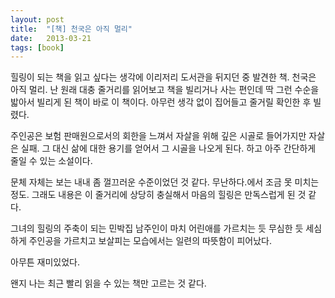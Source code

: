 ```yaml
---
layout: post
title:  "[책] 천국은 아직 멀리"
date:   2013-03-21
tags: [book]
---
```


힐링이 되는 책을 읽고 싶다는 생각에 이리저리 도서관을 뒤지던 중 발견한 책. 천국은 아직 멀리. 난 원래 대충 줄거리를 읽어보고 책을 빌리거나 사는 편인데 딱 그런 수순을 밟아서 빌리게 된 책이 바로 이 책이다. 아무런 생각 없이 집어들고 줄거릴 확인한 후 빌렸다. 

  주인공은 보험 판매원으로서의 회한을 느껴서 자살을 위해 깊은 시골로 들어가지만 자살은 실패. 그 대신 삶에 대한 용기를 얻어서 그 시골을 나오게 된다. 하고 아주 간단하게 줄일 수 있는 소설이다. 

  문체 자체는 보는 내내 좀 껄끄러운 수준이었던 것 같다. 무난하다.에서 조금 못 미치는 정도. 그래도 내용은 이 줄거리에 상당히 충실해서 마음의 힐링은 만독스럽게 된 것 같다. 

  그녀의 힐링의 주축이 되는 민박집 남주인이 마치 어린애를 가르치는 듯 무심한 듯 세심하게 주인공을 가르치고 보살피는 모습에서는 일련의 따뜻함이 피어났다. 

  아무튼 재미있었다. 

  왠지 나는 최근 빨리 읽을 수 있는 책만 고르는 것 같다.
